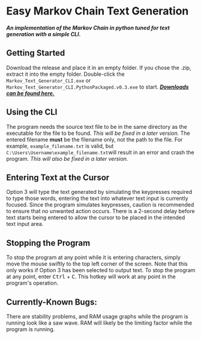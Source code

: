 # Easy Markov Chain Text Generation
***An implementation of the Markov Chain in python tuned for text generation with a simple CLI.***


## Getting Started
Download the release and place it in an empty folder. If you chose the .zip, extract it into the empty folder. Double-click the `Markov_Text_Generator_CLI.exe` or `Markov_Text_Generator_CLI.PythonPackaged.v0.3.exe` to start.
[***Downloads can be found here.***](https://github.com/PhlegethonAcheron/Easy_Markov_Chain_Text_Generation/releases/tag/v0.3-alpha)

## Using the CLI

The program needs the source text file to be in the same directory as the executable for the file to be found. *This will be fixed in a later version.* The entered filename __must__ be the filename only, not the path to the file. For example, `example_filename.txt` is valid, but `C:\Users\Username\example_filename.txt`will result in an error and crash the program. *This will also be fixed in a later version.*

## Entering Text at the Cursor
Option 3 will type the text generated by simulating the keypresses required to type those words, entering the text into whatever text input is currently focused.
Since the program simulates keypresses, caution is recommended to ensure that no unwanted action occurs. There is a 2-second delay before text starts being entered to allow the cursor to be placed in the intended text input area.

## Stopping the Program
To stop the program at any point while it is entering characters, simply move the mouse swiftly to the top left corner of the screen. Note that this only works if Option 3 has been selected to output text.
To stop the program at any point, enter <kbd>Ctrl</kbd> + <kbd>C</kbd>. This hotkey will work at any point in the program's operation.

## Currently-Known Bugs:
There are stability problems, and RAM usage graphs while the program is running look like a saw wave. RAM will likely be the limiting factor while the program is running.